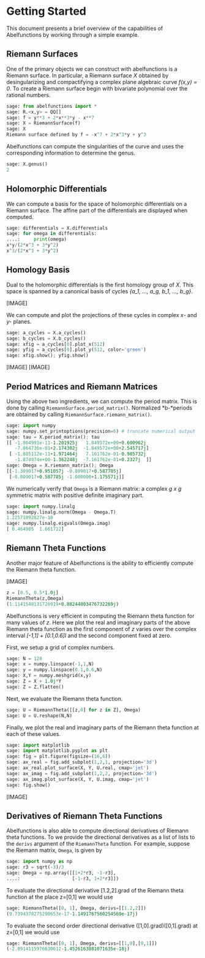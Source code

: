 # Getting Started

This document presents a brief overview of the capabilities of Abelfunctions by working through a simple example.

## Riemann Surfaces

One of the primary objects we can construct with abelfunctions is a Riemann surface. In particular, a Riemann surface *X* obtained by desingularizing and compactifying a complex plane algebraic curve *f(x,y) = 0*. To create a Riemann surface begin with bivariate polynomial over the rational numbers.

```python
sage: from abelfunctions import *
sage: R.<x,y> = QQ[]
sage: f = y**3 + 2*x**3*y - x**7
sage: X = RiemannSurface(f)
sage: X
Riemann surface defined by f = -x^7 + 2*x^3*y + y^3
```

Abelfunctions can compute the singularities of the curve and uses the corresponding information to determine the genus.

```python
sage: X.genus()
2
```

## Holomorphic Differentials

We can compute a basis for the space of holomorphic differentials on a Riemann surface. The affine part of the differentials are displayed when computed.

```python
sage: differentials = X.differentials
sage: for omega in differentials:
....:     print(omega)
x*y/(2*x^3 + 3*y^2)
x^3/(2*x^3 + 3*y^2)
```

## Homology Basis

Dual to the holomorphic differentials is the first homology group of *X*. This space is spanned by a canonical basis of cycles *{a_1, ..., a_g, b_1, ..., b_g}*.

[IMAGE]

We can compute and plot the projections of these cycles in complex *x-* and *y-* planes.

```python
sage: a_cycles = X.a_cycles()
sage: b_cycles = X.b_cycles()
sage: xfig = a_cycles[0].plot_x(512)
sage: yfig = a_cycles[0].plot_y(512, color='green')
sage: xfig.show(); yfig.show()
```

[IMAGE]
[IMAGE]


## Period Matrices and Riemann Matrices

Using the above two ingredients, we can compute the period matrix. This is done by calling `RiemannSurface.period_matrix()`. Normalized *b-*periods are obtained by calling `RiemannSurface.riemann_matrix()`.

```python
sage: import numpy
sage: numpy.set_printoptions(precision=6) # truncate numerical output
sage: tau = X.period_matrix(); tau
[[ -1.864991e-11-1.201925j   1.849572e+00+0.600962j
   -7.064736e-01+2.174302j  -1.849572e+00+2.545717j]
 [ -1.885112e-11+1.971464j   7.161762e-01-0.985732j
   -1.874974e+00-1.362248j  -7.161762e-01+0.2327j  ]]
sage: Omega = X.riemann_matrix(); Omega
[[-1.309017+0.951057j -0.809017+0.587785j]
 [-0.809017+0.587785j -1.000000+1.175571j]]
```

We numerically verify that `Omega` is a Riemann matrix: a complex *g x g* symmetric matrix with positive definite imaginary part.

```python
sage: import numpy.linalg
sage: numpy.linalg.norm(Omega - Omega.T)
1.22571092827e-10
sage: numpy.linalg.eigvals(Omega.imag)
[ 0.464905  1.661722]
```

## Riemann Theta Functions

Another major feature of Abelfunctions is the ability to efficiently compute the Riemann theta function.

[IMAGE]

```python
z = [0.5, 0.5*1.0j]
RiemannTheta(z,Omega)
(1.1141548131726919+0.88244003476732269j)
```

Abelfunctions is very efficient in computing the Riemann theta function for many values of *z*. Here we plot the real and imaginary parts of the above Riemann theta function as the first component of *z* varies over the complex interval *[-1,1] + [0.1,0.6]I* and the second component fixed at zero.

First, we setup a grid of complex numbers.

```python
sage: N = 128
sage: x = numpy.linspace(-1,1,N)
sage: y = numpy.linspace(0.1,0.6,N)
sage: X,Y = numpy.meshgrid(x,y)
sage: Z = X + 1.0j*Y
sage: Z = Z.flatten()
```

Next, we evaluate the Riemann theta function.

```python
sage: U = RiemannTheta([[z,0] for z in Z], Omega)
sage: U = U.reshape(N,N)
```

Finally, we plot the real and imaginary parts of the Riemann theta function at
each of these values.

```python
sage: import matplotlib
sage: import matplotlib.pyplot as plt
sage: fig = plt.figure(figsize=(16,6))
sage: ax_real = fig.add_subplot(1,2,1, projection='3d')
sage: ax_real.plot_surface(X, Y, U.real, cmap='jet')
sage: ax_imag = fig.add_subplot(1,2,2, projection='3d')
sage: ax_imag.plot_surface(X, Y, U.imag, cmap='jet')
sage: fig.show()
```

[IMAGE]

## Derivatives of Riemann Theta Functions

Abelfunctions is also able to compute directional derivatives of Riemann theta functions.
To we provide the directional derivatives as a list of lists to the `derivs` argument of the `RiemannTheta` function.
For example, suppose the Riemann matrix, `Omega`, is given by
```python
sage: import numpy as np
sage: r3 = sqrt(-3)/3
sage: Omega = np.array([[1+2*r3, -1-r3],
....:                   [-1-r3, 1+2*r3]])
```
To evaluate the directional derivative [1.2,2].grad of the Riemann theta function at the place z=[0,1] we would use
```python
sage: RiemannTheta([0, 1], Omega, derivs=[[1.2,2]])
(9.7394378275290653e-17-1.1491767560254569e-17j)
```
To evaluate the second order directional derivative ([1,0].grad)([0,1].grad) at z=[0,1] we would use
```python
sage: RiemannTheta([0, 1], Omega, derivs=[[1,0],[0,1]])
(-2.0914115976630612-1.4526163881071635e-18j)
```

